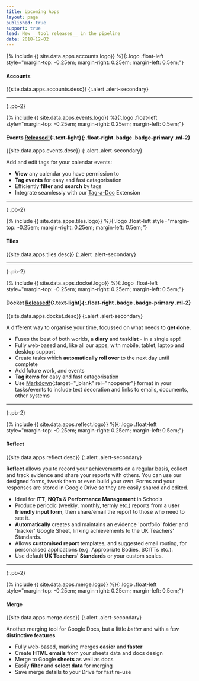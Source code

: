 ```yaml
---
title: Upcoming Apps
layout: page
published: true
support: true
lead: New __tool releases__ in the pipeline
date: 2018-12-02
---
```


{% include {{ site.data.apps.accounts.logo}} %}{:.logo .float-left style="margin-top: -0.25em; margin-right: 0.25em; margin-left: 0.5em;"}

#### Accounts

{{site.data.apps.accounts.desc}}
{:.alert .alert-secondary}

* * *
{:.pb-2}

{% include {{ site.data.apps.events.logo}} %}{:.logo .float-left style="margin-top: -0.25em; margin-right: 0.25em; margin-left: 0.5em;"}

#### Events __[Released!](/docket){:.text-light}__{:.float-right .badge .badge-primary .ml-2}

{{site.data.apps.events.desc}}
{:.alert .alert-secondary}

Add and edit tags for your calendar events:

+ __View__ any calendar you have permission to
+ __Tag events__ for easy and fast catagorisation
+ Efficiently __filter__ and __search__ by tags
+ Integrate seamlessly with our [Tag-a-Doc](/extensions/tag-a-doc) Extension

* * *
{:.pb-2}

{% include {{ site.data.apps.tiles.logo}} %}{:.logo .float-left style="margin-top: -0.25em; margin-right: 0.25em; margin-left: 0.5em;"}

#### Tiles

{{site.data.apps.tiles.desc}}
{:.alert .alert-secondary}

* * *
{:.pb-2}

{% include {{ site.data.apps.docket.logo}} %}{:.logo .float-left style="margin-top: -0.25em; margin-right: 0.25em; margin-left: 0.5em;"}

#### Docket __[Released!](/docket){:.text-light}__{:.float-right .badge .badge-primary .ml-2}

{{site.data.apps.docket.desc}}
{:.alert .alert-secondary}

A different way to organise your time, focussed on what needs to __get done__.

+ Fuses the best of both worlds, a __diary__ and __tasklist__ - in a single app!
+ Fully web-based and, like all our apps, with mobile, tablet, laptop and desktop support
+ Create tasks which __automatically roll over__ to the next day until complete
+ Add future work, and events
+ __Tag items__ for easy and fast catagorisation
+ Use [Markdown](https://www.markdownguide.org/){:target="_blank" rel="noopener"} format in your tasks/events to include text decoration and links to emails, documents, other systems

* * *
{:.pb-2}

{% include {{ site.data.apps.reflect.logo}} %}{:.logo .float-left style="margin-top: -0.25em; margin-right: 0.25em; margin-left: 0.5em;"}

#### Reflect

{{site.data.apps.reflect.desc}}
{:.alert .alert-secondary}

__Reflect__ allows you to record your achievements on a regular basis, collect and track evidence and share your reports with others. You can use our designed forms, tweak them or even build your own. Forms and your responses are stored in Google Drive so they are easily shared and edited.

+ Ideal for __ITT__, __NQTs__ & __Performance Management__ in Schools
+ Produce periodic (weekly, monthly, termly etc.) reports from a __user friendly input form__, then share/email the report to those who need to see it.
+ __Automatically__ creates and maintains an evidence 'portfolio' folder and 'tracker' Google Sheet, linking achievements to the UK Teachers' Standards.
+ Allows __customised report__ templates, and suggested email routing, for personalised applications (e.g. Appropriate Bodies, SCITTs etc.).
+ Use default __UK Teachers' Standards__ or your custom scales.

* * *
{:.pb-2}

{% include {{ site.data.apps.merge.logo}} %}{:.logo .float-left style="margin-top: -0.25em; margin-right: 0.25em;  margin-left: 0.5em;"}

#### Merge

{{site.data.apps.merge.desc}}
{:.alert .alert-secondary}

Another merging tool for Google Docs, but a little _better_ and with a few __distinctive features__.

+ Fully web-based, marking merges __easier__ and __faster__
+ Create __HTML emails__ from your sheets data and docs design
+ Merge to Google __sheets__ as well as docs
+ Easily __filter__ and __select data__ for merging
+ Save merge details to your Drive for fast re-use